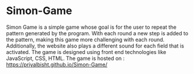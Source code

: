 # Simon-Game

Simon Game is a simple game whose goal is for the user to repeat the pattern generated by the program. With each round a new step is added to the pattern, making this game more challenging with each round. Additionally, the website also plays a different sound for each field that is activated.
The game is designed using front end technologies like JavaScript, CSS, HTML.
The game is hosted on :
https://priyalbisht.github.io/Simon-Game/
